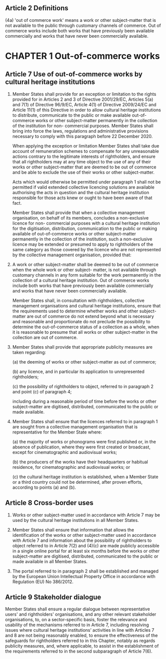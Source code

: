 ## Article 2 Definitions 

(4a) 'out of commerce work' means a work or other subject-matter that is not available to the public through customary channels of commerce. Out of commerce works include both works that have previously been available commercially and works that have never been commercially available.

# CHAPTER 1 Out-of-commerce works

## Article 7 Use of out-of-commerce works by cultural heritage institutions

1. Member States shall provide for an exception or limitation to the rights provided for in Articles 2 and 3 of Directive 2001/29/EC, Articles 5(a) and 7(1) of Directive 96/9/EC, Article 4(1) of Directive 2009/24/EC and Article 11(1) of this Directive in order to allow cultural heritage institutions to distribute, communicate to the public or make available out-of-commerce works or other subject-matter permanently in the collection of the institution for non- commercial purposes. Member States shall bring into force the laws, regulations and administrative provisions necessary to comply with this paragraph before 22 December 2020. 

    When applying the exception or limitation Member States shall take due account of remuneration schemes to compensate for any unreasonable actions contrary to the legitimate interests of rightholders, and ensure that all rightholders may at any time object to the use of any of their works or other subject-matter that are deemed to be out of commerce and be able to exclude the use of their works or other subject-matter. 

    Acts which would otherwise be permitted under paragraph 1 shall not be permitted if valid extended collective licencing solutions are available authorising the acts in question and the cultural heritage institution responsible for those acts knew or ought to have been aware of that fact. 

    Member States shall provide that when a collective management organisation, on behalf of its members, concludes a non-exclusive licence for non- commercial purposes with a cultural heritage institution for the digitisation, distribution, communication to the public or making available of out-of-commerce works or other subject-matter permanently in the collection of the institution, such a non-exclusive licence may be extended or presumed to apply to rightholders of the same category as those covered by the licence who are not represented by the collective management organisation, provided that:
  
2. A work or other subject-matter shall be deemed to be out of commerce when the whole work or other subject- matter, is not available through customary channels in any form suitable for the work permanently in the collection of a cultural heritage institution. Out of commerce works include both works that have previously been available commercially and works that have never been commercially available.

    Member States shall, in consultation with rightholders, collective management organisations and cultural heritage institutions, ensure that the requirements used to determine whether works and other subject-matter are out of commerce do not extend beyond what is necessary and reasonable and proportionate do not preclude the possibility to determine the out-of-commerce status of a collection as a whole, when it is reasonable to presume that all works or other subject-matter in the collection are out of commerce.

3. Member States shall provide that appropriate publicity measures are taken regarding:

    (a) the deeming of works or other subject-matter as out of commerce;
    
    (b) any licence, and in particular its application to unrepresented rightholders;
    
    (c) the possibility of rightholders to object, referred to in paragraph 2 and point (c) of paragraph 4;

    including during a reasonable period of time before the works or other subject-matter are digitised, distributed, communicated to the public or made available.

4. Member States shall ensure that the licences referred to in paragraph 1 are sought from a collective management organisation that is representative for the Member State where:

    (a) the majority of works or phonograms were first published or, in the absence of publication, where they were first created or broadcast, except for cinematographic and audiovisual works;

    (b) the producers of the works have their headquarters or habitual residence, for cinematographic and audiovisual works; or

    (c) the cultural heritage institution is established, when a Member State or a third country could not be determined, after proven efforts, according to points (a) and (b).

## Article 8 Cross-border uses

1. Works or other subject-matter used in accordance with Article 7 may be used by the cultural heritage institutions in all Member States.

2. Member States shall ensure that information that allows the identification of the works or other subject-matter used in accordance with Article 7 and information about the possibility of rightholders to object referred to in Article 7(2) and (4)(c) are made publicly accessible in a single online portal for at least six months before the works or other subject-matter are digitised, distributed, communicated to the public or made available in all Member States.

3. The portal referred to in paragraph 2 shall be established and managed by the European Union Intellectual Property Office in accordance with Regulation (EU) No 386/2012.

## Article 9 Stakeholder dialogue

Member States shall ensure a regular dialogue between representative users' and rightholders' organisations, and any other relevant stakeholder organisations, to, on a sector-specific basis, foster the relevance and usability of the mechanisms referred to in Article 7, including resolving issues where cultural heritage institutions’ activities in line with Articles 7 and 8 are not being reasonably enabled, to ensure the effectiveness of the safeguards for rightholders referred to in this Chapter, notably as regards publicity measures, and, where applicable, to assist in the establishment of the requirements referred to in the second subparagraph of Article 7(6).
